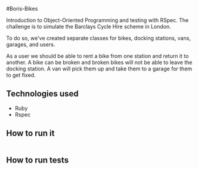 #Boris-Bikes

Introduction to Object-Oriented Programming and testing with RSpec. The challenge is to simulate the Barclays Cycle Hire scheme in London.

To do so, we've created separate classes for bikes, docking stations, vans, garages, and users.

As a user we should be able to rent a bike from one station and return it to another. A bike can be broken and broken bikes will not be able to leave the docking station. A van will pick them up and take them to a garage for them to get fixed.


## Technologies used
- Ruby
- Rspec

## How to run it
```sh

```

## How to run tests

```sh

```